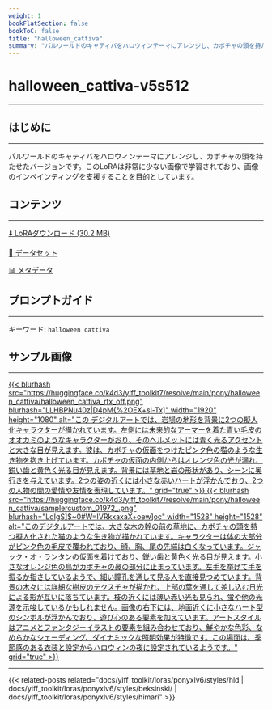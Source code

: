 ```yaml
---
weight: 1
bookFlatSection: false
bookToC: false
title: "halloween_cattiva"
summary: "パルワールドのキャティバをハロウィンテーマにアレンジし、カボチャの頭を持たせたバージョン。"
---
```


<!--markdownlint-disable MD025 MD033 -->

# halloween_cattiva-v5s512

---

## はじめに

---

パルワールドのキャティバをハロウィンテーマにアレンジし、カボチャの頭を持たせたバージョンです。このLoRAは非常に少ない画像で学習されており、画像のインペインティングを支援することを目的としています。

## コンテンツ

---

[⬇️ LoRAダウンロード (30.2 MB)](https://huggingface.co/k4d3/yiff_toolkit7/resolve/main/pony/halloween_cattiva/hallowen_cattiva-v5s512.safetensors)

[📐 データセット](https://huggingface.co/datasets/k4d3/halloween_cattiva)

[📊 メタデータ](https://huggingface.co/k4d3/yiff_toolkit7/resolve/main/pony/halloween_cattiva/hallowen_cattiva-v5s512.json)

## プロンプトガイド

---

キーワード: `halloween cattiva`

## サンプル画像

---

<div class="image-grid">
  <div class="image-grid-container">
    <a href="https://huggingface.co/k4d3/yiff_toolkit7/resolve/main/pony/halloween_cattiva/halloween_cattiva_rtx_off.png">
    {{< blurhash
      src="https://huggingface.co/k4d3/yiff_toolkit7/resolve/main/pony/halloween_cattiva/halloween_cattiva_rtx_off.png"
      blurhash="LLHBPNu40z|D4pM{%2OEX+sl-Tx]"
      width="1920"
      height="1080"
      alt="この デジタルアートでは、岩場の地形を背景に2つの擬人化キャラクターが描かれています。左側には未来的なアーマーを着た青い毛皮のオオカミのようなキャラクターがおり、そのヘルメットには青く光るアクセントと大きな目が見えます。彼は、カボチャの仮面をつけたピンク色の猫のような生き物を抱き上げています。カボチャの仮面の内側からはオレンジ色の光が漏れ、鋭い歯と黄色く光る目が見えます。背景には草地と岩の形状があり、シーンに奥行きを与えています。2つの姿の近くには小さな赤いハートが浮かんでおり、2つの人物の間の愛情や友情を表現しています。"
      grid="true"
    >}}
    </a>
    <a href="https://huggingface.co/k4d3/yiff_toolkit7/resolve/main/pony/halloween_cattiva/samplercustom_01972_.png">
    {{< blurhash
      src="https://huggingface.co/k4d3/yiff_toolkit7/resolve/main/pony/halloween_cattiva/samplercustom_01972_.png"
      blurhash="LdIgS]$~0#W=IVRkxaxaX+oew]oc"
      width="1528"
      height="1528"
      alt="このデジタルアートでは、大きな木の幹の前の草地に、カボチャの頭を持つ擬人化された猫のような生き物が描かれています。キャラクターは体の大部分がピンク色の毛皮で覆われており、顔、胸、尾の先端は白くなっています。ジャック・オ・ランタンの仮面を着けており、鋭い歯と黄色く光る目が見えます。小さなオレンジ色の鳥がカボチャの鼻の部分に止まっています。左手を挙げて手を振るか指さしているようで、細い瞳孔を通して見る人を直接見つめています。背景の木々には詳細な樹皮のテクスチャが描かれ、上部の葉を通して差し込む日光による影が互いに落ちています。枝の近くには薄い赤い光も見られ、蛍や他の光源を示唆しているかもしれません。画像の右下には、地面近くに小さなハート型のシンボルが浮かんでおり、遊び心のある要素を加えています。アートスタイルはアニメとファンタジーイラストの要素を組み合わせており、鮮やかな色彩、なめらかなシェーディング、ダイナミックな照明効果が特徴です。この場面は、季節感のある衣装と設定からハロウィンの夜に設定されているようです。"
      grid="true"
    >}}
    </a>
  </div>
</div>

---

{{< related-posts related="docs/yiff_toolkit/loras/ponyxlv6/styles/hld | docs/yiff_toolkit/loras/ponyxlv6/styles/beksinski/ | docs/yiff_toolkit/loras/ponyxlv6/styles/himari" >}}
